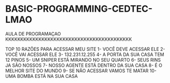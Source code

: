 # BASIC-PROGRAMMING-CEDTEC-LMAO
AULA DE PROGRAMAÇAO KKKKKKKKKKKKKKKKKKKKKKKKKKKKKKKKKKKKKKKKKK

TOP 10 RAZÕES PARA ACESSAR MEU SITE
1- VOCÊ DEVE ACESSAR ELE
2- VOCÊ VAI ACESSAR ELE
3- 132.231.12.255
4- A PORTA DA SUA CASA TEM 12 PINOS
5- UM SNIPER ESTÁ MIRANDO NO SEU QUARTO
6- SEUS RINS JA SÃO NOSSOS
7- NOSSO AGENTE ESTÁ DENTRO DA SUA CASA
8- É O MELHOR SITE DO MUNDO
9- SE NÃO ACESSAR VAMOS TE MATAR
10- UMA BOMBA ESTÁ NA SUA CASA
